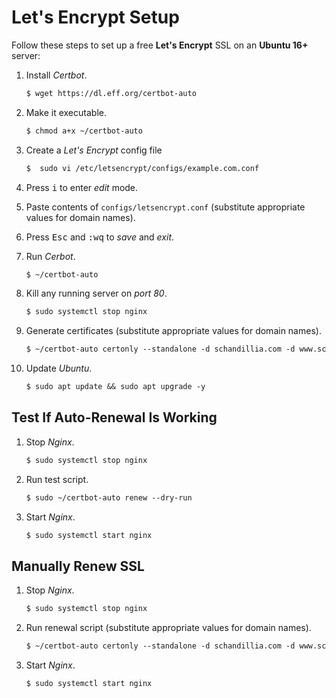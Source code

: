 # Let's Encrypt Setup

Follow these steps to set up a free **Let's Encrypt** SSL on an **Ubuntu 16+** server:

1. Install *Certbot*.
      ```diff
      $ wget https://dl.eff.org/certbot-auto
      ```

2. Make it executable.
      ```diff
      $ chmod a+x ~/certbot-auto
      ```

3. Create a *Let's Encrypt* config file
      ```diff
      $  sudo vi /etc/letsencrypt/configs/example.com.conf
      ```

4. Press <kbd>i</kbd> to enter *edit* mode.

5. Paste contents of `configs/letsencrypt.conf` (substitute appropriate values for domain names).

6. Press <kbd>Esc</kbd> and <kbd>:</kbd><kbd>w</kbd><kbd>q</kbd> to *save* and *exit*.

7. Run *Cerbot*.
      ```diff
      $ ~/certbot-auto
      ```

8. Kill any running server on *port 80*.
      ```diff
      $ sudo systemctl stop nginx
      ```

9. Generate certificates (substitute appropriate values for domain names).
      ```diff
      $ ~/certbot-auto certonly --standalone -d schandillia.com -d www.schandillia.com -d blog.schandillia.com
      ```

10. Update *Ubuntu*.
      ```diff
      $ sudo apt update && sudo apt upgrade -y
      ```

## Test If Auto-Renewal Is Working

1. Stop *Nginx*.
      ```diff
      $ sudo systemctl stop nginx
      ```

2. Run test script.
      ```diff
      $ sudo ~/certbot-auto renew --dry-run
      ```

3. Start *Nginx*.
      ```diff
      $ sudo systemctl start nginx
      ```

## Manually Renew SSL

1. Stop *Nginx*.
      ```diff
      $ sudo systemctl stop nginx
      ```

2. Run renewal script (substitute appropriate values for domain names).
      ```diff
      $ ~/certbot-auto certonly --standalone -d schandillia.com -d www.schandillia.com
      ```

3. Start *Nginx*.
      ```diff
      $ sudo systemctl start nginx
      ```
